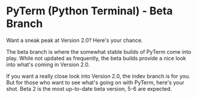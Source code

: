 # PyTerm (Python Terminal) - Beta Branch
Want a sneak peak at Version 2.0? Here's your chance.

The beta branch is where the somewhat stable builds of PyTerm come into play. While not updated as frequently, the beta builds provide a nice look into what's coming in Version 2.0.

If you want a really close look into Version 2.0, the indev branch is for you. But for those who want to see what's going on with PyTerm, here's your shot. Beta 2 is the most up-to-date beta version, 5-6 are expected.
